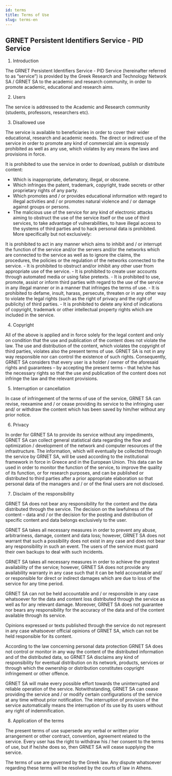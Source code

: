 ```yaml
---
id: terms
title: Terms of Use
slug: terms-en
---
```


## GRNET Persistent Identifiers Service - PID Service


1. Introduction

The GRNET Persistent Identifiers Service - PID Service (hereinafter referred to as “service”) is provided by the Greek Research and Technology Network SA / GRNET SA to the academic and research community, in order to promote academic, educational and research aims.


2. Users

The service is addressed to the Academic and Research community (students, professors, researchers etc).


3. Disallowed use

The service is available to beneficiaries in order to cover their wider educational, research and academic needs. The direct or indirect use of the service in order to promote any kind of commercial aim is expressly prohibited as well as any use, which violates by any means the laws and provisions in force.

It is prohibited to use the service in order to download, publish or distribute content:

  * Which is inappropriate, defamatory, illegal, or obscene.
  * Which infringes the patent, trademark, copyright, trade secrets or other proprietary rights of any party.
  * Which promotes and / or provides educational information with regard to illegal activities and / or promotes natural violence and / or damage against groups or persons.
  * The malicious use of the service for any kind of electronic attacks aiming to obstruct the use of the service itself or the use of third services, to take advantage of vulnerabilities, to have illegal access to the systems of third parties and to hack personal data is prohibited. More specifically but not exclusively:

It is prohibited to act in any manner which aims to inhibit and / or interrupt the function of the service and/or the servers and/or the networks which are connected to the service as well as to ignore the claims, the procedures, the policies or the regulation of the networks connected to the service. - It is prohibited to obstruct and/or inhibit any other user from appropriate use of the service. - It is prohibited to create user accounts through automated media or using false pretexts. - It is prohibited to use, promote, assist or inform third parties with regard to the use of the service in any illegal manner or in a manner that infringes the terms of use. - It is prohibited to defame, insult, harass, persecute, threaten or in any other way to violate the legal rights (such as the right of privacy and the right of publicity) of third parties. - It is prohibited to delete any kind of indications of copyright, trademark or other intellectual property rights which are included in the service.


4. Copyright

All of the above is applied and in force solely for the legal content and only on condition that the use and publication of the content does not violate the law. The use and distribution of the content, which violates the copyright of third parties, violates also the present terms of use. GRNET SA is not in any way responsible nor can control the existence of such rights. Consequently, GRNET SA considers that every user is a holder / owner of the aforesaid rights and guarantees – by accepting the present terms – that he/she has the necessary rights so that the use and publication of the content does not infringe the law and the relevant provisions.


5. Interruption or cancellation

In case of infringement of the terms of use of the service, GRNET SA can revise, reexamine and / or cease providing its service to the infringing user and/ or withdraw the content which has been saved by him/her without any prior notice.


6. Privacy

In order for GRNET SA to provide its service without any impediments, GRNET SA can collect general statistical data regarding the flow and optimization / development of the network and computer resources of the infrastructure. The information, which will eventually be collected through the service by GRNET SA, will be used according to the institutional framework in force in Greece and in the European Union. This data can be used in order to monitor the function of the service, to improve the quality of its function, or for research purposes, and can be published or distributed to third parties after a prior appropriate elaboration so that personal data of the managers and / or of the final users are not disclosed.


7. Disclaim of the responsibility

GRNET SA does not bear any responsibility for the content and the data distributed through the service. The decision on the lawfulness of the content – data and / or the decision for the posting and distribution of specific content and data belongs exclusively to the user.

GRNET SA takes all necessary measures in order to prevent any abuse, arbitrariness, damage, content and data loss; however, GRNET SA does not warrant that such a possibility does not exist in any case and does not bear any responsibility in such an event. The users of the service must guard their own backups to deal with such incidents.

GRNET SA takes all necessary measures in order to achieve the greatest availability of the service; however, GRNET SA does not provide any availability warranty in any case such that it can be held accountable and/ or responsible for direct or indirect damages which are due to loss of the service for any time period.

GRNET SA can not be held accountable and / or responsible in any case whatsoever for the data and content loss distributed through the service as well as for any relevant damage. Moreover, GRNET SA does not guarantee nor bears any responsibility for the accuracy of the data and of the content available through its service.

Opinions expressed or texts published through the service do not represent in any case whatsoever official opinions of GRNET SA, which can not be held responsible for its content.

According to the law concerning personal data protection GRNET SA does not control or monitor in any way the content of the distributed information and of the distributed data, so GRNET SA disclaims any kind of responsibility for eventual distribution on its network, products, services or through which the ownership or distribution constitutes copyright infringement or other offence.

GRNET SA will make every possible effort towards the uninterrupted and reliable operation of the service. Notwithstanding, GRNET SA can cease providing the service and / or modify certain configurations of the service at any time without prior notification. The interruption of provision of the service automatically means the interruption of its use by its users without any right of indemnification.


8. Application of the terms

The present terms of use supersede any verbal or written prior arrangement or other contract, convention, agreement related to the service. Every user has the right to withdraw his / her consent to the terms of use, but if he/she does so, then GRNET SA will cease supplying the service.

The terms of use are governed by the Greek law. Any dispute whatsoever regarding these terms will be resolved by the courts of law in Athens.


